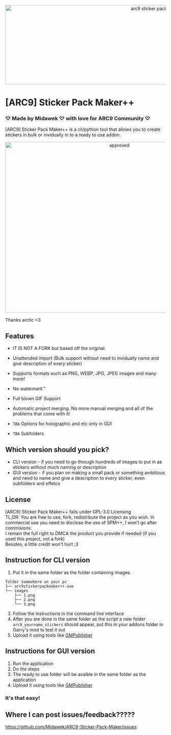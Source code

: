 <p align="center"><img width="1000" height="250" alt="arc9 sticker pack maker++ banner" src="https://github.com/user-attachments/assets/2fa6b191-d333-4a3f-b27d-09ea3beb1092" /></p>

# [ARC9] Sticker Pack Maker++
### ♡ Made by Midawek ♡ with love for ARC9 Community ♡
[ARC9] Sticker Pack Maker++ is a cli/python tool that allows you to create stickers in bulk or invidually in to a ready to use addon.
<p align="center"><img width="701" height="537" alt="approved" src="https://github.com/user-attachments/assets/54e99ef6-f60a-4800-9b33-73093321d236" /></p>
Thanks arctic <3<br>
    
## Features

- IT IS NOT A FORK but based off the original.

- Unattended import (Bulk support without need to invidually name and give description of every sticker)

- Supports formats such as PNG, WEBP, JPG, JPEG images and many more!

- No watermark:tm:

-  Full blown GIF Support

- Automatic project merging. No more manual merging and all of the problems that come with it!

- `TBA` Options for holographic and etc only in GUI

- `TBA` Subfolders.

## Which version should you pick?
- CLI version - if you need to go through hundreds of images to put in as stickers without much naming or description
- GUI version - if you plan on making a small pack or something ambitious and need to name and give a description to every sticker, even subfolders and effetcs

## License
[ARC9] Sticker Pack Maker++ falls under GPL-3.0 Licensing<br>
TL;DR: You are free to use, fork, redistribute the project as you wish. In commercial use you need to disclose the use of SPM++, I won't go after commisions. <br>
I remain the full right to DMCA the product you provide if needed (if you used this project, not a fork)<br>
Besides, a little credit won't hurt ;3

## Instruction for CLI version

1. Put it in the same folder as the folder containing images.
```
folder somewhere on your pc
├── arc9stickerpackmaker++.exe
└── images
    ├── 1.png
    ├── 2.png
    └── 3.png
```
3. Follow the instructions in the command line interface
4. After you are done in the same folder as the script a new folder `arc9_yourname_stickers` should appear, put this in your addons folder in Garry's mod to test it out
5. Upload it using tools like [GMPublisher](https://github.com/WilliamVenner/gmpublisher)

## Instructions for GUI version
1. Run the application
2. Do the steps
3. The ready to use folder will be avaible in the same folder as the application
4. Upload it using tools like [GMPublisher](https://github.com/WilliamVenner/gmpublisher)<br>

### It's that easy!

## Where I can post issues/feedback?????
https://github.com/Midawek/ARC9-Sticker-Pack-Maker/issues
